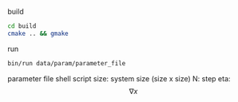 build
```sh:qiita.sh
cd build
cmake .. && gmake
```

run
```sh:qiita.sh
bin/run data/param/parameter_file
```

parameter file
shell script
size: system size (size x size)
N:    step
eta:  $$ \nabla x $$
